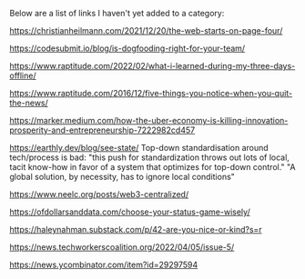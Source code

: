 Below are a list of links I haven't yet added to a category:

https://christianheilmann.com/2021/12/20/the-web-starts-on-page-four/

https://codesubmit.io/blog/is-dogfooding-right-for-your-team/

https://www.raptitude.com/2022/02/what-i-learned-during-my-three-days-offline/

https://www.raptitude.com/2016/12/five-things-you-notice-when-you-quit-the-news/

https://marker.medium.com/how-the-uber-economy-is-killing-innovation-prosperity-and-entrepreneurship-7222982cd457

https://earthly.dev/blog/see-state/
Top-down standardisation around tech/process is bad:
"this push for standardization throws out lots of local, tacit know-how in favor of a system that optimizes for top-down control."
"A global solution, by necessity, has to ignore local conditions"

https://www.neelc.org/posts/web3-centralized/

https://ofdollarsanddata.com/choose-your-status-game-wisely/

https://haleynahman.substack.com/p/42-are-you-nice-or-kind?s=r

https://news.techworkerscoalition.org/2022/04/05/issue-5/

https://news.ycombinator.com/item?id=29297594

